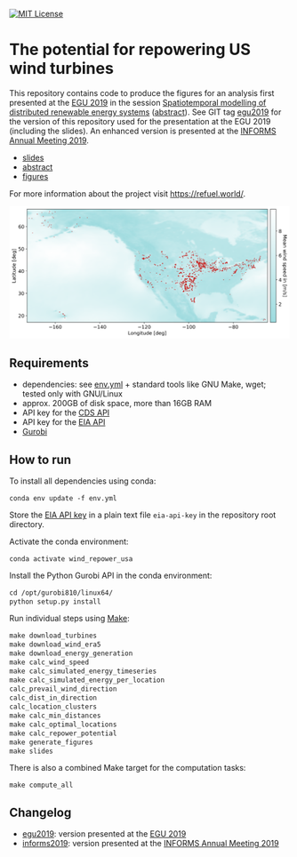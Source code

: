 [![MIT License](https://img.shields.io/github/license/inwe-boku/wind-repowering-usa.svg)](https://choosealicense.com/licenses/mit/)

The potential for repowering US wind turbines
=============================================

This repository contains code to produce the figures for an analysis first
presented at the [EGU 2019](https://www.egu2019.eu/) in the session
[Spatiotemporal modelling of distributed renewable energy systems](https://meetingorganizer.copernicus.org/EGU2019/orals/30279)
([abstract](https://meetingorganizer.copernicus.org/EGU2019/EGU2019-7252.pdf)). See GIT tag [egu2019](https://github.com/inwe-boku/wind-repowering-usa/tree/egu2019) for the version of this repository used for the presentation at the EGU 2019 (including the slides). An enhanced version is presented at the [INFORMS Annual Meeting 2019](https://www.abstractsonline.com/pp8/#!/6818/presentation/8219).

* [slides](doc/slides/slides.pdf)
* [abstract](doc/abstract/abstract.pdf)
* [figures](figures)

For more information about the project visit https://refuel.world/.

![Map of mean wind speed and wind turbines in the US](figures/mean_wind_speed_and_turbines.png "Map of mean wind speed and wind turbines in the US")


Requirements
------------

* dependencies: see [env.yml](env.yml) + standard tools like GNU Make, wget; tested only with
  GNU/Linux
* approx. 200GB of disk space, more than 16GB RAM
* API key for the [CDS API](https://cds.climate.copernicus.eu/api-how-to)
* API key for the [EIA API](https://www.eia.gov/developer/)
* [Gurobi](http://www.gurobi.com/)


How to run
----------

To install all dependencies using conda:

```
conda env update -f env.yml
```

Store the [EIA API key](https://www.eia.gov/developer/) in a plain text file
`eia-api-key` in the repository root directory.

Activate the conda environment:

```
conda activate wind_repower_usa
```

Install the Python Gurobi API in the conda environment:

```
cd /opt/gurobi810/linux64/
python setup.py install
```

Run individual steps using [Make](https://www.gnu.org/software/make/):

```
make download_turbines
make download_wind_era5
make download_energy_generation
make calc_wind_speed
make calc_simulated_energy_timeseries
make calc_simulated_energy_per_location
calc_prevail_wind_direction
calc_dist_in_direction
calc_location_clusters
make calc_min_distances
make calc_optimal_locations
make calc_repower_potential
make generate_figures
make slides
```

There is also a combined Make target for the computation tasks:

```
make compute_all
```


Changelog
---------

* [egu2019](https://github.com/inwe-boku/wind-repowering-usa/tree/egu2019): version presented at the [EGU 2019](http://egu2019.eu/)
* [informs2019](https://github.com/inwe-boku/wind-repowering-usa/tree/informs2019): version presented at the [INFORMS Annual Meeting 2019](https://www.abstractsonline.com/pp8/#!/6818/presentation/8219)
